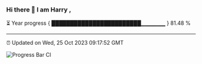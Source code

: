 ### Hi there 👋 I am Harry , 

⏳ Year progress { ████████████████████████▁▁▁▁▁▁ } 81.48 %

---

⏰ Updated on Wed, 25 Oct 2023 09:17:52 GMT

![Progress Bar CI](https://github.com/duykhang68/duykhang68/workflows/Progress%20Bar%20CI/badge.svg)

